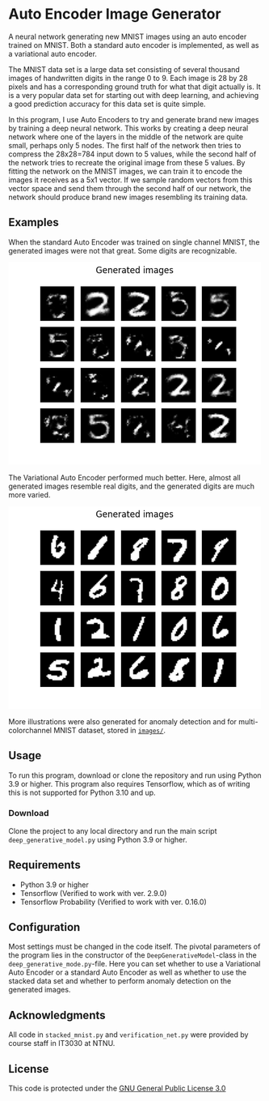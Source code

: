 # Auto Encoder Image Generator

A neural network generating new MNIST images using an auto encoder trained on MNIST.
Both a standard auto encoder is implemented, as well as a variational auto encoder.

The MNIST data set is a large data set consisting of several thousand images of handwritten digits in the range 0 to 9. Each image is 28 by 28 pixels and has a corresponding ground truth for what that digit actually is. It is a very popular data set for starting out with deep learning, and achieving a good prediction accuracy for this data set is quite simple.

In this program, I use Auto Encoders to try and generate brand new images by training a deep neural network. This works by creating a deep neural network where one of the layers in the middle of the network are quite small, perhaps only 5 nodes. The first half of the network then tries to compress the 28x28=784 input down to 5 values, while the second half of the network tries to recreate the original image from these 5 values. By fitting the network on the MNIST images, we can train it to encode the images it receives as a 5x1 vector. If we sample random vectors from this vector space and send them through the second half of our network, the network should produce brand new images resembling its training data.

## Examples

When the standard Auto Encoder was trained on single channel MNIST, the generated images were not that great. Some digits are recognizable.

![Illustration of generated images from standard auto encoder](images/ae_mono_generated.png)

The Variational Auto Encoder performed much better. Here, almost all generated images resemble real digits, and the generated digits are much more varied.

![Illustration of generated images from variational auto encoder](images/vae_mono_generated.png)

More illustrations were also generated for anomaly detection and for multi-colorchannel MNIST dataset, stored in [`images/`](images/).

## Usage

To run this program, download or clone the repository and run using Python 3.9 or higher. This program also requires Tensorflow, which as of writing this is not supported for Python 3.10 and up.

### Download

Clone the project to any local directory and run the main script `deep_generative_model.py` using Python 3.9 or higher.

## Requirements

- Python 3.9 or higher
- Tensorflow (Verified to work with ver. 2.9.0)
- Tensorflow Probability (Verified to work with ver. 0.16.0)

## Configuration

Most settings must be changed in the code itself. The pivotal parameters of the program lies in the constructor of the `DeepGenerativeModel`-class in the `deep_generative_mode.py`-file. Here you can set whether to use a Variational Auto Encoder or a standard Auto Encoder as well as whether to use the stacked data set and whether to perform anomaly detection on the generated images.

## Acknowledgments

All code in `stacked_mnist.py` and `verification_net.py` were provided by course staff in IT3030 at NTNU.

## License

This code is protected under the [GNU General Public License 3.0](http://www.gnu.org/licenses/gpl-3.0.html)